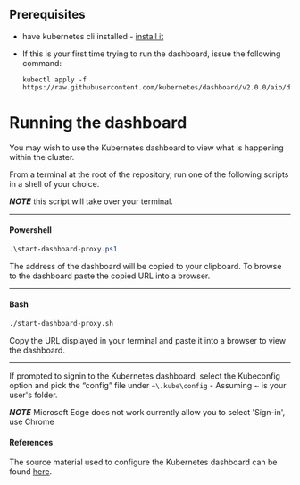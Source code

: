 ## Prerequisites
- have kubernetes cli installed - [install it](local-k8s-setup.md)

- If this is your first time trying to run the dashboard, issue the following command: 
    ```shell
    kubectl apply -f https://raw.githubusercontent.com/kubernetes/dashboard/v2.0.0/aio/deploy/recommended.yaml
    ```

# Running the dashboard
You may wish to use the Kubernetes dashboard to view what is happening within the cluster.

From a terminal at the root of the repository, run one of the following scripts in a shell of your choice.

*****NOTE***** this script will take over your terminal.

-----

#### Powershell
```powershell
.\start-dashboard-proxy.ps1
```
The address of the dashboard will be copied to your clipboard. To browse to the dashboard paste the copied URL into a browser.

-----

#### Bash
```bash
./start-dashboard-proxy.sh
```
Copy the URL displayed in your terminal and paste it into a browser to view the dashboard.

-----

If prompted to signin to the Kubernetes dashboard, select the Kubeconfig option and pick the “config” file under `~\.kube\config` - Assuming ~ is your user's folder.

*****NOTE***** Microsoft Edge does not work currently allow you to select 'Sign-in', use Chrome 

#### References

The source material used to configure the Kubernetes dashboard can be found [here](https://collabnix.com/kubernetes-dashboard-on-docker-desktop-for-windows-2-0-0-3-in-2-minutes/).
